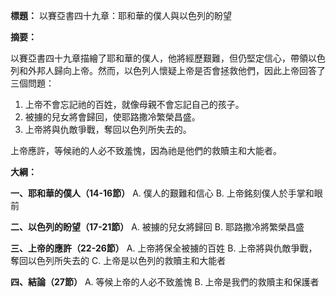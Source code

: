 **標題：** 以賽亞書四十九章：耶和華的僕人與以色列的盼望

**摘要：**

以賽亞書四十九章描繪了耶和華的僕人，他將經歷艱難，但仍堅定信心，帶領以色列和外邦人歸向上帝。然而，以色列人懷疑上帝是否會拯救他們，因此上帝回答了三個問題：

1. 上帝不會忘記祂的百姓，就像母親不會忘記自己的孩子。
2. 被擄的兒女將會歸回，使耶路撒冷繁榮昌盛。
3. 上帝將與仇敵爭戰，奪回以色列所失去的。

上帝應許，等候祂的人必不致羞愧，因為祂是他們的救贖主和大能者。

**大綱：**

**一、耶和華的僕人（14-16節）**
    A. 僕人的艱難和信心
    B. 上帝銘刻僕人於手掌和眼前

**二、以色列的盼望（17-21節）**
    A. 被擄的兒女將歸回
    B. 耶路撒冷將繁榮昌盛

**三、上帝的應許（22-26節）**
    A. 上帝將保全被擄的百姓
    B. 上帝將與仇敵爭戰，奪回以色列所失去的
    C. 上帝是以色列的救贖主和大能者

**四、結論（27節）**
    A. 等候上帝的人必不致羞愧
    B. 上帝是我們的救贖主和保護者